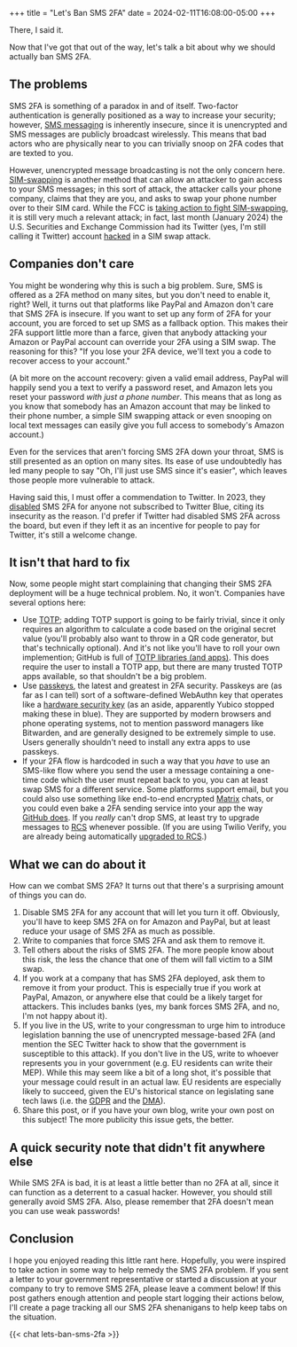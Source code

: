 +++
title = "Let's Ban SMS 2FA"
date = 2024-02-11T16:08:00-05:00
+++

There, I said it.

Now that I've got that out of the way, let's talk a bit about why we should actually ban SMS 2FA.

## The problems

SMS 2FA is something of a paradox in and of itself. Two-factor authentication is generally positioned as a way to increase your security; however, [SMS messaging](https://en.wikipedia.org/wiki/SMS) is inherently insecure, since it is unencrypted and SMS messages are publicly broadcast wirelessly. This means that bad actors who are physically near to you can trivially snoop on 2FA codes that are texted to you.

However, unencrypted message broadcasting is not the only concern here. [SIM-swapping](https://en.wikipedia.org/wiki/SIM_swap_scam) is another method that can allow an attacker to gain access to your SMS messages; in this sort of attack, the attacker calls your phone company, claims that they are you, and asks to swap your phone number over to their SIM card. While the FCC is [taking action to fight SIM-swapping](https://www.theverge.com/2023/7/11/23791183/fcc-sim-swapping-port-out-phone-hijacking-security-protection), it is still very much a relevant attack; in fact, last month (January 2024) the U.S. Securities and Exchange Commission had its Twitter (yes, I'm still calling it Twitter) account [hacked](https://www.techradar.com/pro/sec-reveals-how-its-twitter-account-was-hacked-and-its-rather-embarrassing) in a SIM swap attack.

## Companies don't care

You might be wondering why this is such a big problem. Sure, SMS is offered as a 2FA method on many sites, but you don't need to enable it, right? Well, it turns out that platforms like PayPal and Amazon don't care that SMS 2FA is insecure. If you want to set up any form of 2FA for your account, you are forced to set up SMS as a fallback option. This makes their 2FA support little more than a farce, given that anybody attacking your Amazon or PayPal account can override your 2FA using a SIM swap. The reasoning for this? "If you lose your 2FA device, we'll text you a code to recover access to your account."

(A bit more on the account recovery: given a valid email address, PayPal will happily send you a text to verify a password reset, and Amazon lets you reset your password *with just a phone number*. This means that as long as you know that somebody has an Amazon account that may be linked to their phone number, a simple SIM swapping attack or even snooping on local text messages can easily give you full access to somebody's Amazon account.)

Even for the services that aren't forcing SMS 2FA down your throat, SMS is still presented as an option on many sites. Its ease of use undoubtedly has led many people to say "Oh, I'll just use SMS since it's easier", which leaves those people more vulnerable to attack.

Having said this, I must offer a commendation to Twitter. In 2023, they [disabled](https://blog.twitter.com/en_us/topics/product/2023/an-update-on-two-factor-authentication-using-sms-on-twitter) SMS 2FA for anyone not subscribed to Twitter Blue, citing its insecurity as the reason. I'd prefer if Twitter had disabled SMS 2FA across the board, but even if they left it as an incentive for people to pay for Twitter, it's still a welcome change.

## It isn't that hard to fix

Now, some people might start complaining that changing their SMS 2FA deployment will be a huge technical problem. No, it won't. Companies have several options here:

- Use [TOTP](https://en.wikipedia.org/wiki/Time-based_one-time_password); adding TOTP support is going to be fairly trivial, since it only requires an algorithm to calculate a code based on the original secret value (you'll probably also want to throw in a QR code generator, but that's technically optional). And it's not like you'll have to roll your own implemention; GitHub is full of [TOTP libraries (and apps)](https://github.com/topics/totp-generator). This does require the user to install a TOTP app, but there are many trusted TOTP apps available, so that shouldn't be a big problem.
- Use [passkeys](https://www.passkeys.com), the latest and greatest in 2FA security. Passkeys are (as far as I can tell) sort of a software-defined WebAuthn key that operates like a [hardware security key](https://www.yubico.com/product/security-key-series/security-key-c-nfc-by-yubico-black/) (as an aside, apparently Yubico stopped making these in blue). They are supported by modern browsers and phone operating systems, not to mention password managers like Bitwarden, and are generally designed to be extremely simple to use. Users generally shouldn't need to install any extra apps to use passkeys.
- If your 2FA flow is hardcoded in such a way that you *have* to use an SMS-like flow where you send the user a message containing a one-time code which the user must repeat back to you, you can at least swap SMS for a different service. Some platforms support email, but you could also use something like end-to-end encrypted [Matrix](https://matrix.org) chats, or you could even bake a 2FA sending service into your app the way [GitHub does](https://github.blog/2022-01-25-secure-your-github-account-github-mobile-2fa/). If you *really* can't drop SMS, at least try to upgrade messages to [RCS](https://en.wikipedia.org/wiki/Rich_Communication_Services) whenever possible. (If you are using Twilio Verify, you are already being automatically [upgraded to RCS](https://www.twilio.com/docs/verify/rcs).)

## What we can do about it

How can we combat SMS 2FA? It turns out that there's a surprising amount of things you can do.

1. Disable SMS 2FA for any account that will let you turn it off. Obviously, you'll have to keep SMS 2FA on for Amazon and PayPal, but at least reduce your usage of SMS 2FA as much as possible.
1. Write to companies that force SMS 2FA and ask them to remove it.
1. Tell others about the risks of SMS 2FA. The more people know about this risk, the less the chance that one of them will fall victim to a SIM swap.
1. If you work at a company that has SMS 2FA deployed, ask them to remove it from your product. This is especially true if you work at PayPal, Amazon, or anywhere else that could be a likely target for attackers. This includes banks (yes, my bank forces SMS 2FA, and no, I'm not happy about it).
1. If you live in the US, write to your congressman to urge him to introduce legislation banning the use of unencrypted message-based 2FA (and mention the SEC Twitter hack to show that the government is susceptible to this attack). If you don't live in the US, write to whoever represents you in your government (e.g. EU residents can write their MEP). While this may seem like a bit of a long shot, it's possible that your message could result in an actual law. EU residents are especially likely to succeed, given the EU's historical stance on legislating sane tech laws (i.e. the [GDPR](https://en.wikipedia.org/wiki/General_Data_Protection_Regulation) and the [DMA](https://en.wikipedia.org/wiki/Digital_Markets_Act)).
1. Share this post, or if you have your own blog, write your own post on this subject! The more publicity this issue gets, the better.

## A quick security note that didn't fit anywhere else

While SMS 2FA is bad, it is at least a little better than no 2FA at all, since it can function as a deterrent to a casual hacker. However, you should still generally avoid SMS 2FA. Also, please remember that 2FA doesn't mean you can use weak passwords!

## Conclusion

I hope you enjoyed reading this little rant here. Hopefully, you were inspired to take action in some way to help remedy the SMS 2FA problem. If you sent a letter to your government representative or started a discussion at your company to try to remove SMS 2FA, please leave a comment below! If this post gathers enough attention and people start logging their actions below, I'll create a page tracking all our SMS 2FA shenanigans to help keep tabs on the situation.

{{< chat lets-ban-sms-2fa >}}
